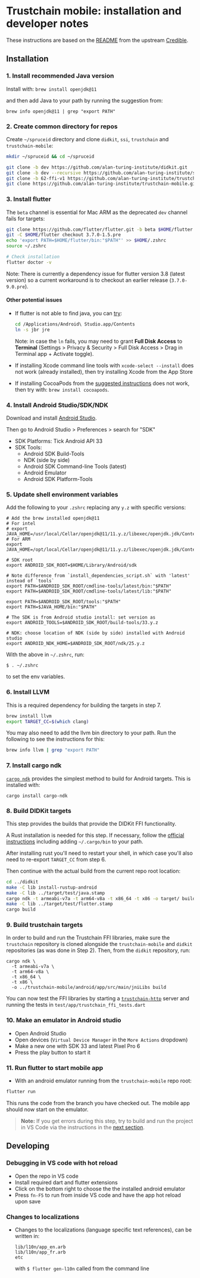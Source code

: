 # Trustchain mobile: installation and developer notes

These instructions are based on the [README](https://github.com/spruceid/credible/blob/main/README.md) from the upstream [Credible](https://github.com/spruceid/credible/).

## Installation

### 1. Install recommended Java version
Install with:
`brew install openjdk@11`

and then add Java to your path by running the suggestion from:
```
brew info openjdk@11 | grep "export PATH"
```

### 2. Create common directory for repos
Create `~/spruceid` directory and clone `didkit`, `ssi`, `trustchain` and `trustchain-mobile`:
```bash
mkdir ~/spruceid && cd ~/spruceid

git clone -b dev https://github.com/alan-turing-institute/didkit.git
git clone -b dev --recursive https://github.com/alan-turing-institute/ssi.git
git clone -b 62-ffi-v1 https://github.com/alan-turing-institute/trustchain.git
git clone https://github.com/alan-turing-institute/trustchain-mobile.git
```

### 3. Install flutter
The `beta` channel is essential for Mac ARM as the deprecated `dev` channel fails for targets:
```bash
git clone https://github.com/flutter/flutter.git -b beta $HOME/flutter
git -C $HOME/flutter checkout 3.7.0-1.5.pre
echo 'export PATH=$HOME/flutter/bin:"$PATH"' >> $HOME/.zshrc
source ~/.zshrc

# Check installation
flutter doctor -v
```

Note: There is currently a dependency issue for flutter version 3.8 (latest version) so a current workaround is to checkout an earlier release (`3.7.0-9.0.pre`).

#### Other potential issues
- If flutter is not able to find java, you can [try](https://stackoverflow.com/a/75119315):
  ```bash
  cd /Applications/Android\ Studio.app/Contents
  ln -s jbr jre
  ```
  Note: in case the `ln` fails, you may need to grant **Full Disk Access** to **Terminal** (Settings > Privacy & Security > Full Disk Access > Drag in Terminal app + Activate toggle). 

- If installing Xcode command line tools with `xcode-select --install` does not work (already installed), then try installing Xcode from the App Store
- If installing CocoaPods from the [suggested instructions](https://guides.cocoapods.org/using/getting-started.html#installation) does not work, then try with: `brew install cocoapods`. 

### 4. Install Android Studio/SDK/NDK

Download and install [Android Studio](https://developer.android.com/studio/install#mac).

Then go to Android Studio > Preferences > search for "SDK"
- SDK Platforms: Tick Android API 33
- SDK Tools:
    - Android SDK Build-Tools
    - NDK (side by side)
    - Android SDK Command-line Tools (latest)
    - Android Emulator
    - Android SDK Platform-Tools


### 5. Update shell environment variables
Add the following to your `.zshrc` replacing any `y.z` with specific versions:
```
# Add the brew installed openjdk@11
# For intel
# export JAVA_HOME=/usr/local/Cellar/openjdk@11/11.y.z/libexec/openjdk.jdk/Contents/Home
# For ARM
export JAVA_HOME=/opt/local/Cellar/openjdk@11/11.y.z/libexec/openjdk.jdk/Contents/Home

# SDK root
export ANDROID_SDK_ROOT=$HOME/Library/Android/sdk

# Note difference from `install_dependencies_script.sh` with 'latest' instead of `tools`
export PATH=$ANDROID_SDK_ROOT/cmdline-tools/latest/bin:"$PATH"
export PATH=$ANDROID_SDK_ROOT/cmdline-tools/latest/lib:"$PATH"

export PATH=$ANDROID_SDK_ROOT/tools:"$PATH"
export PATH=$JAVA_HOME/bin:"$PATH"

# The SDK is from Android studio install: set version as 
export ANDROID_TOOLS=$ANDROID_SDK_ROOT/build-tools/33.y.z

# NDK: choose location of NDK (side by side) installed with Android studio
export ANDROID_NDK_HOME=$ANDROID_SDK_ROOT/ndk/25.y.z
```
With the above in `~/.zshrc`, run:
```
$ . ~/.zshrc
```
to set the env variables.

### 6. Install LLVM
This is a required dependency for building the targets in step 7.
```bash
brew install llvm 
export TARGET_CC=$(which clang)
```

You may also need to add the llvm bin directory to your path. Run the following to see the instructions for this:
```bash
brew info llvm | grep "export PATH"
```

### 7. Install cargo ndk
[`cargo ndk`](https://crates.io/crates/cargo-ndk/) provides the simplest method to build for Android targets. This is installed with:
```
cargo install cargo-ndk
```

### 8. Build DIDKit targets
This step provides the builds that provide the DIDKit FFI functionality.

A Rust installation is needed for this step. If necessary, follow the [official instructions](https://www.rust-lang.org/tools/install) including adding `~/.cargo/bin` to your path. 

After installing rust you'll need to restart your shell, in which case you'll also need to re-export `TARGET_CC` from step 6.

Then continue with the actual build from the current repo root location:

```bash
cd ../didkit
make -C lib install-rustup-android
make -C lib ../target/test/java.stamp
cargo ndk -t armeabi-v7a -t arm64-v8a -t x86_64 -t x86 -o target/ build --release
make -C lib ../target/test/flutter.stamp
cargo build
```

### 9. Build trustchain targets
In order to build and run the Trustchain FFI libraries, make sure the `trustchain` repository is cloned alongside the `trustchain-mobile` and `didkit` repositories (as was done in Step 2). Then, from the `didkit` repository, run:
```
cargo ndk \
  -t armeabi-v7a \
  -t arm64-v8a \
  -t x86_64 \
  -t x86 \
  -o ../trustchain-mobile/android/app/src/main/jniLibs build
```

You can now test the FFI libraries by starting a [`trustchain-http`](https://github.com/alan-turing-institute/trustchain/tree/main/trustchain-http) server and running the tests in `test/app/trustchain_ffi_tests.dart`

### 10. Make an emulator in Android studio
- Open Android Studio
- Open devices (`Virtual Device Manager` in the `More Actions` dropdown)
- Make a new one with SDK 33 and latest Pixel Pro 6
- Press the play button to start it


### 11. Run flutter to start mobile app
- With an android emulator running from the `trustchain-mobile` repo root:
```bash
flutter run 
```
This runs the code from the branch you have checked out. The mobile app should now start on the emulator.

> **Note:** If you get errors during this step, try to build and run the project in VS Code via the instructions in the [next section](#developing).


## Developing
### Debugging in VS code with hot reload

- Open the repo in VS code
- Install required dart and flutter extensions
- Click on the bottom right to choose the the installed android emulator
- Press `fn-F5` to run from inside VS code and have the app hot reload upon save

### Changes to localizations
- Changes to the localizations (language specific text references), can be written in:
    ```
    lib/l10n/app_en.arb
    lib/l10n/app_fr.arb
    etc
    ```
    with `$ flutter gen-l10n` called from the command line 

